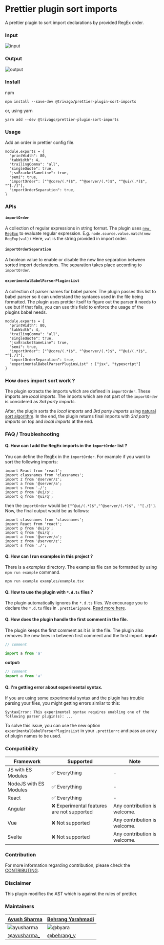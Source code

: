 # Prettier plugin sort imports

A prettier plugin to sort import declarations by provided RegEx order.

### Input
![input](./public/images/input.png)

### Output
![output](./public/images/output.png)


### Install

npm

```shell script
npm install --save-dev @trivago/prettier-plugin-sort-imports
```

or, using yarn

```shell script
yarn add --dev @trivago/prettier-plugin-sort-imports
```

### Usage

Add an order in prettier config file.

```ecmascript 6
module.exports = {
  "printWidth": 80,
  "tabWidth": 4,
  "trailingComma": "all",
  "singleQuote": true,
  "jsxBracketSameLine": true,
  "semi": true,
  "importOrder": ["^@core/(.*)$", "^@server/(.*)$", "^@ui/(.*)$", "^[./]"],
  "importOrderSeparation": true,
}
```

### APIs

#### `importOrder`
A collection of regular expressions in string format. The plugin
uses [`new RegExp`](https://developer.mozilla.org/en-US/docs/Web/JavaScript/Reference/Global_Objects/RegExp)
to evaluate regular expression. E.g. `node.source.value.match(new RegExp(val))` Here, `val` 
is the string provided in import order.

#### `importOrderSeparation`
A boolean value to enable or disable the new line separation 
between sorted import declarations. The separation takes place according to `importOrder`.

#### `experimentalBabelParserPluginsList`
A collection of parser names for babel parser. The plugin passes this list to babel parser so it can understand the syntaxes used in the file being formatted. The plugin uses prettier itself to figure out the parser it needs to use but if that fails, you can use this field to enforce the usage of the plugins babel needs.

```ecmascript 6
module.exports = {
  "printWidth": 80,
  "tabWidth": 4,
  "trailingComma": "all",
  "singleQuote": true,
  "jsxBracketSameLine": true,
  "semi": true,
  "importOrder": ["^@core/(.*)$", "^@server/(.*)$", "^@ui/(.*)$", "^[./]"],
  "importOrderSeparation": true,
  "experimentalBabelParserPluginsList" : ["jsx", "typescript"]
}
```


### How does import sort work ?

The plugin extracts the imports which are defined in `importOrder`. 
These imports are _local imports_. The imports which are not part of the 
`importOrder` is considered as _3rd party imports_.

After, the plugin sorts the _local imports_ and _3rd party imports_ using
[natural sort algorithm](https://en.wikipedia.org/wiki/Natural_sort_order).
In the end, the plugin returns final imports with _3rd party imports_ on top and 
_local imports_ at the end.

### FAQ / Troubleshooting

#### Q. How can I add the RegEx imports in the `importOrder` list ?
You can define the RegEx in the `importOrder`. For
example if you want to sort the following imports:
```ecmascript 6
import React from 'react';
import classnames from 'classnames';
import z from '@server/z';
import a from '@server/a';
import s from './';
import p from '@ui/p';
import q from '@ui/q';
```
then the `importOrder` would be `["^@ui/(.*)$","^@server/(.*)$", '^[./]']`. 
Now, the final output would be as follows:

```ecmascript 6
import classnames from 'classnames';
import React from 'react';
import p from '@ui/p';
import q from '@ui/q';
import a from '@server/a';
import z from '@server/z';
import s from './';
```

#### Q. How can I run examples in this project ?
There is a _examples_ directory. The examples file can be formatted by using
`npm run example` command.


```shell script
npm run example examples/example.tsx
```

#### Q. How to use the plugin with `*.d.ts` files ?
The plugin automatically ignores the  `*.d.ts` files. We encourage you to declare the `*.d.ts` files in `.prettierignore`. [Read more here](https://prettier.io/docs/en/ignore.html#ignoring-files-prettierignore).

#### Q. How does the plugin handle the first comment in the file. 
The plugin keeps the first comment as it is in the file. The plugin also removes the new lines in between first comment and the first import.
**input:**
```js
// comment

import a from 'a'
```
**output:**
```js
// comment
import a from 'a'
```

#### Q. I'm getting error about experimental syntax.
If you are using some experimental syntax and the plugin has trouble parsing your files, you might getting errors similar to this:
```shell script
SyntaxError: This experimental syntax requires enabling one of the following parser plugin(s): ...
```
To solve this issue, you can use the new option `experimentalBabelParserPluginsList` in your `.prettierrc` and pass an array of plugin names to be used.

### Compatibility
| Framework | Supported                                | Note                         |
|-----------|------------------------------------------|------------------------------|
| JS with ES Modules     | ✅ Everything                              | -                            |
| NodeJS with ES Modules     | ✅ Everything                              | -                            |
| React     | ✅ Everything                              | -                            |
| Angular   | ❌ Experimental features are not supported | Any contribution is welcome. |
| Vue       | ❌ Not supported                           | Any contribution is welcome. |
| Svelte    | ❌ Not supported                           | Any contribution is welcome. |

### Contribution
For more information regarding contribution, please check the [CONTRIBUTING](./CONTRIBUTING.md).

### Disclaimer
This plugin modifies the AST which is against the rules of prettier.

### Maintainers

|  [Ayush Sharma](https://github.com/ayusharma) | [Behrang Yarahmadi](https://github.com/byara)
|---|---|
| ![ayusharma](https://avatars2.githubusercontent.com/u/6918450?s=120&v=4) | ![@byara](https://avatars2.githubusercontent.com/u/6979966?s=120&v=4)
| [@ayusharma_](https://twitter.com/ayusharma_) | [@behrang_y](https://twitter.com/behrang_y)
